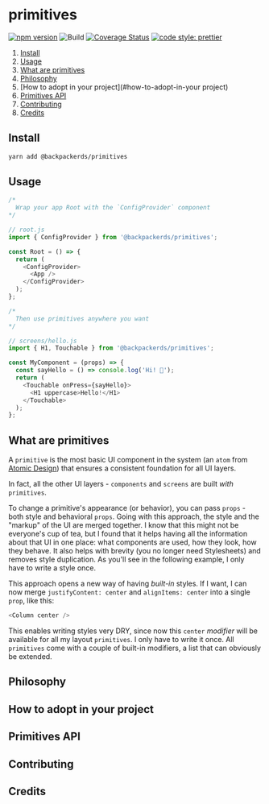 # primitives

[![npm version](https://img.shields.io/npm/v/@backpackerds/primitives)](https://www.npmjs.com/package/@backpackerds/primitives)
![Build](https://github.com/backpackerds/primitives/workflows/tests/badge.svg)
[![Coverage Status](https://coveralls.io/repos/github/backpackerds/primitives/badge.svg?branch=master)](https://coveralls.io/github/backpackerds/primitives?branch=master)
[![code style: prettier](https://img.shields.io/badge/code_style-prettier-ff69b4.svg)](https://github.com/prettier/prettier)

1. [Install](#Install)
1. [Usage](#usage)
1. [What are primitives](#what-are-primitives)
1. [Philosophy](#philosophy)
1. [How to adopt in your project](#how-to-adopt-in-your project)
1. [Primitives API](#primitives-api)
1. [Contributing](#contributing)
1. [Credits](#credits)

## Install
```bash
yarn add @backpackerds/primitives
```

## Usage
```js
/*
  Wrap your app Root with the `ConfigProvider` component
*/

// root.js
import { ConfigProvider } from '@backpackerds/primitives';

const Root = () => {
  return (
    <ConfigProvider>
      <App />
    </ConfigProvider>
  );
};

/*
  Then use primitives anywhere you want
*/

// screens/hello.js
import { H1, Touchable } from '@backpackerds/primitives';

const MyComponent = (props) => {
  const sayHello = () => console.log('Hi! 👋');
  return (
    <Touchable onPress={sayHello}>
      <H1 uppercase>Hello!</H1>
    </Touchable>
  );
};
```

## What are primitives
A `primitive` is the most basic UI component in the system (an `atom` from [Atomic Design](http://atomicdesign.bradfrost.com/chapter-2/#atoms)) that ensures a consistent foundation for all UI layers.

In fact, all the other UI layers - `components` and `screens` are built _with_ `primitives`.

To change a primitive's appearance (or behavior), you can pass `props` - both style and behavioral `props`. Going with this approach, the style and the "markup" of the UI are merged together. I know that this might not be everyone's cup of tea, but I found that it helps having all the information about that UI in one place: what components are used, how they look, how they behave. It also helps with brevity (you no longer need Stylesheets) and removes style duplication. As you'll see in the following example, I only have to write a style once.

This approach opens a new way of having _built-in_ styles. If I want, I can now merge `justifyContent: center` and `alignItems: center` into a single `prop`, like this:
```js
<Column center />
```

This enables writing styles very DRY, since now this `center` _modifier_ will be available for all my layout `primitives`. I only have to write it once. All `primitives` come with a couple of built-in modifiers, a list that can obviously be extended.

## Philosophy

## How to adopt in your project

## Primitives API

## Contributing

## Credits
